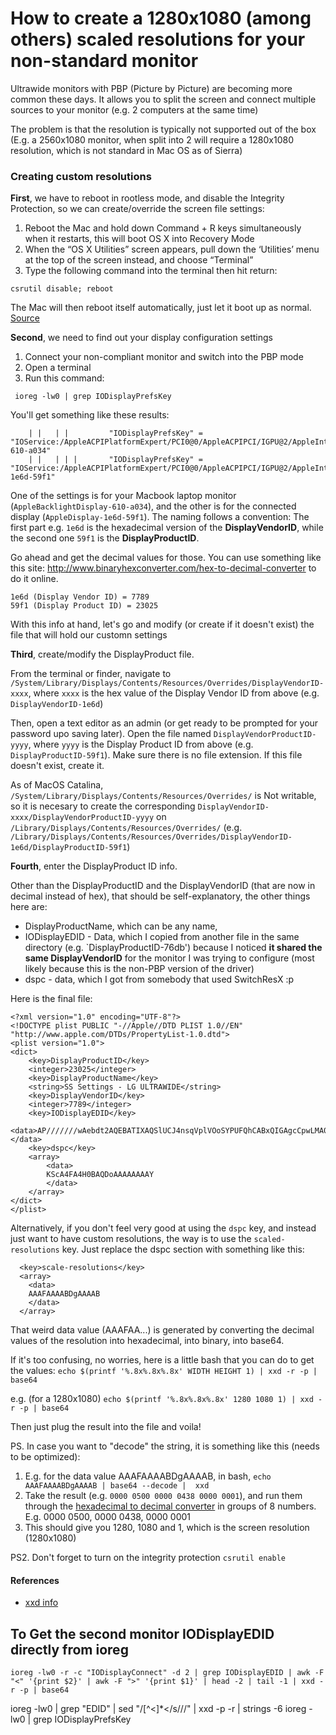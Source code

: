 # How to create a 1280x1080 (among others) scaled resolutions for your non-standard monitor

Ultrawide monitors with PBP (Picture by Picture) are becoming more common these days. It allows you to split the screen and connect multiple sources to your monitor (e.g. 2 computers at the same time)

The problem is that the resolution is typically not supported out of the box (E.g. a 2560x1080 monitor, when split into 2 will require a 1280x1080 resolution, which is not standard in Mac OS as of Sierra)

### Creating custom resolutions

**First**, we have to reboot in rootless mode, and disable the Integrity Protection, so we can create/override the screen file settings:

1. Reboot the Mac and hold down Command + R keys simultaneously when it restarts, this will boot OS X into Recovery Mode
1. When the “OS X Utilities” screen appears, pull down the ‘Utilities’ menu at the top of the screen instead, and choose “Terminal”
1. Type the following command into the terminal then hit return:
```
csrutil disable; reboot
```

The Mac will then reboot itself automatically, just let it boot up as normal. [Source](http://osxdaily.com/2015/10/05/disable-rootless-system-integrity-protection-mac-os-x/)


**Second**, we need to find out your display configuration settings

1. Connect your non-compliant monitor and switch into the PBP mode
1. Open a terminal
1. Run this command:
 ```
  ioreg -lw0 | grep IODisplayPrefsKey
 ```

You'll get something like these results:
```
    | |   | |         "IODisplayPrefsKey" = "IOService:/AppleACPIPlatformExpert/PCI0@0/AppleACPIPCI/IGPU@2/AppleIntelFramebuffer@0/display0/AppleBacklightDisplay-610-a034"
    | |   | | |       "IODisplayPrefsKey" = "IOService:/AppleACPIPlatformExpert/PCI0@0/AppleACPIPCI/IGPU@2/AppleIntelFramebuffer@1/display0/AppleDisplay-1e6d-59f1"
```

One of the settings is for your Macbook laptop monitor (`AppleBacklightDisplay-610-a034`), and the other is for the connected display (`AppleDisplay-1e6d-59f1`). The naming follows a convention: The first part e.g. `1e6d` is the hexadecimal version of the **DisplayVendorID**, while the second one `59f1` is the **DisplayProductID**.

Go ahead and get the decimal values for those. You can use something like this site: http://www.binaryhexconverter.com/hex-to-decimal-converter to do it online.

```
1e6d (Display Vendor ID) = 7789
59f1 (Display Product ID) = 23025
```

With this info at hand, let's go and modify (or create if it doesn't exist) the file that will hold our customn settings

**Third**, create/modify the DisplayProduct file.

From the terminal or finder, navigate to `/System/Library/Displays/Contents/Resources/Overrides/DisplayVendorID-xxxx`, where `xxxx` is the hex value of the Display Vendor ID from above (e.g. `DisplayVendorID-1e6d`)

Then, open a text editor as an admin (or get ready to be prompted for your password upo saving later). Open the file named `DisplayVendorProductID-yyyy`, where `yyyy` is the Display Product ID from above (e.g. `DisplayProductID-59f1`). Make sure there is no file extension. If this file doesn't exist, create it.

As of MacOS Catalina, `/System/Library/Displays/Contents/Resources/Overrides/` is Not writable, so it is necesary to create the corresponding `DisplayVendorID-xxxx/DisplayVendorProductID-yyyy` on `/Library/Displays/Contents/Resources/Overrides/` (e.g. `/Library/Displays/Contents/Resources/Overrides/DisplayVendorID-1e6d/DisplayProductID-59f1`)


**Fourth**, enter the DisplayProduct ID info.

Other than the DisplayProductID and the DisplayVendorID (that are now in decimal instead of hex), that should be self-explanatory, the other things here are:

- DisplayProductName, which can be any name,
- IODisplayEDID - Data, which I copied from another file in the same directory (e.g. `DisplayProductID-76db') because I noticed **it shared the same DisplayVendorID** for the monitor I was trying to configure (most likely because this is the non-PBP version of the driver)
- dspc - data, which I got from somebody that used SwitchResX :p

Here is the final file:

```
<?xml version="1.0" encoding="UTF-8"?>
<!DOCTYPE plist PUBLIC "-//Apple//DTD PLIST 1.0//EN" "http://www.apple.com/DTDs/PropertyList-1.0.dtd">
<plist version="1.0">
<dict>
	<key>DisplayProductID</key>
	<integer>23025</integer>
	<key>DisplayProductName</key>
	<string>SS Settings - LG ULTRAWIDE</string>
	<key>DisplayVendorID</key>
	<integer>7789</integer>
	<key>IODisplayEDID</key>
 <data>AP///////wAebdt2AQEBATIXAQSlUCJ4nsqVplVOoSYPUFQhCABxQIGAgcCpwLMA0cCBAAEB53xwoNCgKVAwIDoAIE8xAAAanWdwoNCgIlAwIDoAIE8xAAAaAAAA/QA4PR5aIAAKICAgICAgAAAA/AAzNFVNOTUKICAgICAgAVECAxFxIwkGB0QQBAMBgwEAAAI6gBhxOC1AWCxFACBPMQAAHn5IAOCgOB9AQEA6ACBPMQAAGAEdAHJR0B4gbihVACBPMQAAHowK0Iog4C0QED6WACBPMQAAGGs+uFBgoClQCCC4BCBPMQAAGp89cKDQoBVQMCA6ACBPMQAAGgAAcg==</data>
	<key>dspc</key>
	<array>
		<data>
		KScA4FA4H0BAQDoAAAAAAAAY
		</data>
	</array>
</dict>
</plist>
```

Alternatively, if you don't feel very good at using the `dspc` key, and instead just want to have custom resolutions, the way is to use the `scaled-resolutions` key. Just replace the dspc section with something like this:

```
  <key>scale-resolutions</key>
  <array>
    <data>
    AAAFAAAABDgAAAAB
    </data>
  </array>
```

That weird data value (AAAFAA...) is generated by converting the decimal values of the resolution into hexadecimal, into binary, into base64.

If it's too confusing, no worries, here is a little bash that you can do to get the values:
`echo $(printf '%.8x%.8x%.8x' WIDTH HEIGHT 1) | xxd -r -p | base64`

e.g. (for a 1280x1080)
`echo $(printf '%.8x%.8x%.8x' 1280 1080 1) | xxd -r -p | base64`

Then just plug the result into the file and voila!

PS. In case you want to "decode" the string, it is something like this (needs to be optimized):
1. E.g. for the data value AAAFAAAABDgAAAAB, in bash, `echo AAAFAAAABDgAAAAB | base64 --decode |  xxd`
2. Take the result (e.g. `0000 0500 0000 0438 0000 0001`), and run them through the [hexadecimal to decimal converter](http://www.binaryhexconverter.com/hex-to-decimal-converter) in groups of 8 numbers. E.g. 0000 0500, 0000 0438, 0000 0001
3. This should give you 1280, 1080 and 1, which is the screen resolution (1280x1080)

PS2. Don't forget to turn on the integrity protection `csrutil enable`

#### References
* [xxd info](https://linux.die.net/man/1/xxd)


 
## To Get the second monitor IODisplayEDID directly from ioreg 
`ioreg -lw0 -r -c "IODisplayConnect" -d 2 | grep IODisplayEDID | awk -F "<" '{print $2}' | awk -F ">" '{print $1}' | head -2 | tail -1 | xxd -r -p | base64`

ioreg -lw0 | grep \"EDID\" | sed "/[^<]*</s///" | xxd -p -r | strings -6
ioreg -lw0 | grep IODisplayPrefsKey
